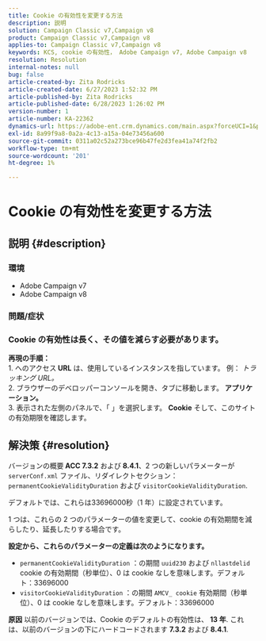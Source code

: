 ```yaml
---
title: Cookie の有効性を変更する方法
description: 説明
solution: Campaign Classic v7,Campaign v8
product: Campaign Classic v7,Campaign v8
applies-to: Campaign Classic v7,Campaign v8
keywords: KCS, cookie の有効性， Adobe Campaign v7, Adobe Campaign v8
resolution: Resolution
internal-notes: null
bug: false
article-created-by: Zita Rodricks
article-created-date: 6/27/2023 1:52:32 PM
article-published-by: Zita Rodricks
article-published-date: 6/28/2023 1:26:02 PM
version-number: 1
article-number: KA-22362
dynamics-url: https://adobe-ent.crm.dynamics.com/main.aspx?forceUCI=1&pagetype=entityrecord&etn=knowledgearticle&id=b31e3fd7-f114-ee11-8f6e-6045bd006704
exl-id: 8a99f9a8-0a2a-4c13-a15a-04e73456a600
source-git-commit: 0311a02c52a273bce96b47fe2d3fea41a74f2fb2
workflow-type: tm+mt
source-wordcount: '201'
ht-degree: 1%

---
```


# Cookie の有効性を変更する方法

## 説明 {#description}


### 環境

- Adobe Campaign v7
- Adobe Campaign v8


### 問題/症状

### Cookie の有効性は長く、その値を減らす必要があります。

<b>再現の手順：</b>
<br>1. へのアクセス<b> URL</b> は、使用しているインスタンスを指しています。 例： *トラッキング URL。*
<br>2. ブラウザーのデベロッパーコンソールを開き、タブに移動します。<b> アプリケーション。</b>
<br>3. 表示された左側のパネルで、「 」を選択します。 <b>Cookie</b> そして、このサイトの有効期限を確認します。










## 解決策 {#resolution}


バージョンの概要<b> ACC 7.3.2</b> および<b> 8.4.1</b>、2 つの新しいパラメーターが `serverConf.xml` ファイル、リダイレクトセクション：
`permanentCookieValidityDuration` および `visitorCookieValidityDuration`.

デフォルトでは、これらは33696000秒（1 年）に設定されています。

1 つは、これらの 2 つのパラメーターの値を変更して、cookie の有効期間を減らしたり、延長したりする場合です。 

<b>設定から、これらのパラメーターの定義は次のようになります。</b>

- `permanentCookieValidityDuration` ：の期間 `uuid230` および `nllastdelid` cookie の有効期間（秒単位）、0 は cookie なしを意味します。デフォルト：33696000
- `visitorCookieValidityDuration` ：の期間 `AMCV_ cookie` 有効期間（秒単位）、0 は cookie なしを意味します。デフォルト：33696000



<b>原因</b>
以前のバージョンでは、Cookie のデフォルトの有効性は、 <b>13 年</b>. これは、以前のバージョンの下にハードコードされます <b>7.3.2</b> および <b>8.4.1</b>.

